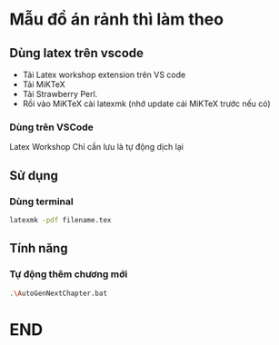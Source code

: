 # Mẫu đồ án rảnh thì làm theo 

## Dùng latex trên vscode 
- Tải Latex workshop extension trên VS code
- Tải MiKTeX
- Tải Strawberry Perl.
- Rồi vào MiKTeX cài latexmk (nhớ update cái MiKTeX trước nếu có)
### Dùng trên VSCode
Latex Workshop
Chỉ cần lưu là tự động dịch lại
## Sử dụng 
### Dùng terminal
```bash
latexmk -pdf filename.tex
```
## Tính năng
### Tự động thêm chương mới
```bash
.\AutoGenNextChapter.bat
```
# END
